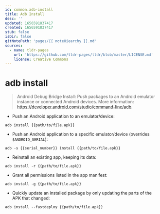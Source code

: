 ```yaml
---
id: common.adb-install
title: Adb Install
desc: ''
updated: 1656591837417
created: 1656591837417
stub: false
isDir: false
gitNotePath: 'pages/{{ noteHiearchy }}.md'
sources:
  - name: tldr-pages
    url: 'https://github.com/tldr-pages/tldr/blob/master/LICENSE.md'
    license: Creative Commons
---
```

# adb install

> Android Debug Bridge Install: Push packages to an Android emulator instance or connected Android devices.
> More information: <https://developer.android.com/studio/command-line/adb>.

- Push an Android application to an emulator/device:

`adb install {{path/to/file.apk}}`

- Push an Android application to a specific emulator/device (overrides `$ANDROID_SERIAL`):

`adb -s {{serial_number}} install {{path/to/file.apk}}`

- Reinstall an existing app, keeping its data:

`adb install -r {{path/to/file.apk}}`

- Grant all permissions listed in the app manifest:

`adb install -g {{path/to/file.apk}}`

- Quickly update an installed package by only updating the parts of the APK that changed:

`adb install --fastdeploy {{path/to/file.apk}}`

